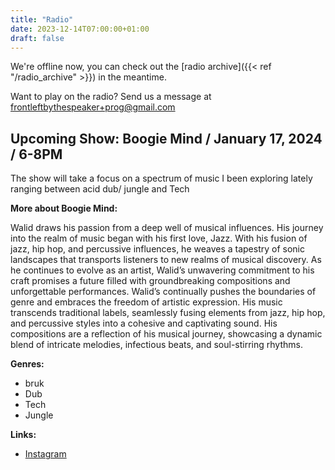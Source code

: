 ```yaml
---
title: "Radio"
date: 2023-12-14T07:00:00+01:00
draft: false
---
```

We're offline now, you can check out the [radio archive]({{< ref "/radio_archive" >}}) in the meantime.

Want to play on the radio? Send us a message at <frontleftbythespeaker+prog@gmail.com>

## Upcoming Show: Boogie Mind / January 17, 2024 / 6-8PM
The show will take a focus on a spectrum of music I been exploring lately ranging between acid dub/ jungle and Tech

**More about Boogie Mind:**

Walid draws his passion from a deep well of musical influences. His journey into the realm of music began with his first love, Jazz. With his fusion of jazz, hip hop, and percussive influences, he weaves a tapestry of sonic landscapes that transports listeners to new realms of musical discovery. As he continues to evolve as an artist, Walid’s unwavering commitment to his craft promises a future filled with groundbreaking compositions and unforgettable performances. 
Walid’s continually pushes the boundaries of genre and embraces the freedom of artistic expression. His music transcends traditional labels, seamlessly fusing elements from jazz, hip hop, and percussive styles into a cohesive and captivating sound. His compositions are a reflection of his musical journey, showcasing a dynamic blend of intricate melodies, infectious beats, and soul-stirring rhythms.

**Genres:**
- bruk
- Dub
- Tech
- Jungle

**Links:**
- [Instagram](https://soundcloud.com/wallacemelad)

